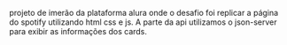 projeto de imerão da plataforma alura onde o desafio foi replicar a página do spotify utilizando html css e js. A parte da api utilizamos o json-server para exibir as informações dos cards.

